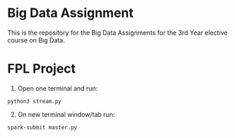 # Big Data Assignment

This is the repository for the Big Data Assignments for the 3rd Year elective course on Big Data.

# FPL Project

1) Open one terminal and run:
```
python3 stream.py
```

2) On new terminal window/tab run:
```
spark-submit master.py
```
